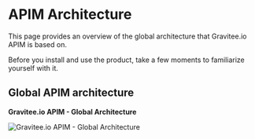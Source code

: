 # APIM Architecture

This page provides an overview of the global architecture that Gravitee.io APIM is based on.

Before you install and use the product, take a few moments to familiarize yourself with it.

## Global APIM architecture

**Gravitee.io APIM - Global Architecture**

![Gravitee.io APIM - Global Architecture](../../../../images/apim/3.x/overview/architecture/new-gravitee-global-architecture-schema.png)
